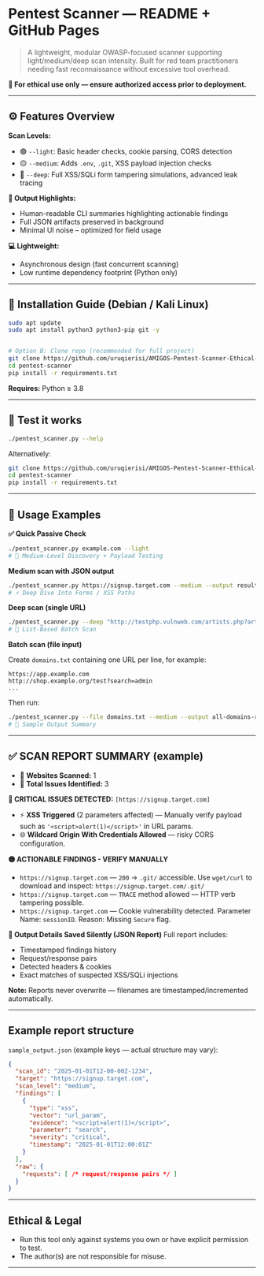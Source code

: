# Pentest Scanner — README + GitHub Pages

> A lightweight, modular OWASP-focused scanner supporting light/medium/deep scan intensity. Built for red team practitioners needing fast reconnaissance without excessive tool overhead.

**🔐 For ethical use only — ensure authorized access prior to deployment.**

---

## ⚙️ Features Overview

**Scan Levels:**

* 🟢 `--light`: Basic header checks, cookie parsing, CORS detection
* 🟡 `--medium`: Adds `.env`, `.git`, XSS payload injection checks
* 🔴 `--deep`: Full XSS/SQLi form tampering simulations, advanced leak tracing

**🧾 Output Highlights:**

* Human-readable CLI summaries highlighting actionable findings
* Full JSON artifacts preserved in background
* Minimal UI noise – optimized for field usage

**💻 Lightweight:**

* Asynchronous design (fast concurrent scanning)
* Low runtime dependency footprint (Python only)

---

## 🧰 Installation Guide (Debian / Kali Linux)

```bash
sudo apt update
sudo apt install python3 python3-pip git -y


# Option B: Clone repo (recommended for full project)
git clone https://github.com/uruqierisi/AMIGOS-Pentest-Scanner-Ethical-Reconnaissance-Framework.git
cd pentest-scanner
pip install -r requirements.txt
```

**Requires:** Python ≥ 3.8

---

## 🚀 Test it works

```bash
./pentest_scanner.py --help
```

Alternatively:

```bash
git clone https://github.com/uruqierisi/AMIGOS-Pentest-Scanner-Ethical-Reconnaissance-Framework.git
cd pentest-scanner
pip install -r requirements.txt
```

---

## 🚀 Usage Examples

**✅ Quick Passive Check**

```bash
./pentest_scanner.py example.com --light
# 🔄 Medium-Level Discovery + Payload Testing
```

**Medium scan with JSON output**

```bash
./pentest_scanner.py https://signup.target.com --medium --output results/scans/target_signup.json
# ⚡ Deep Dive Into Forms / XSS Paths
```

**Deep scan (single URL)**

```bash
./pentest_scanner.py --deep "http://testphp.vulnweb.com/artists.php?artist=1"
# 📂 List-Based Batch Scan
```

**Batch scan (file input)**

Create `domains.txt` containing one URL per line, for example:

```
https://app.example.com
http://shop.example.org/test?search=admin
...
```

Then run:

```bash
./pentest_scanner.py --file domains.txt --medium --output all-domains-report.json
# 🧪 Sample Output Summary
```

---

## ✅ SCAN REPORT SUMMARY (example)

* 🎯 **Websites Scanned:** 1
* 🔎 **Total Issues Identified:** 3

**🔐 CRITICAL ISSUES DETECTED:** `[https://signup.target.com]`

* ⚡️ **XSS Triggered** (2 parameters affected) — Manually verify payload such as `'<script>alert(1)</script>'` in URL params.
* 🌐 **Wildcard Origin With Credentials Allowed** — risky CORS configuration.

**🟡 ACTIONABLE FINDINGS - VERIFY MANUALLY**

* `https://signup.target.com` — `200` → `.git/` accessible. Use `wget/curl` to download and inspect: `https://signup.target.com/.git/`
* `https://signup.target.com` — `TRACE` method allowed — HTTP verb tampering possible.
* `https://signup.target.com` — Cookie vulnerability detected. Parameter Name: `sessionID`. Reason: Missing `Secure` flag.

**🧾 Output Details Saved Silently (JSON Report)**
Full report includes:

* Timestamped findings history
* Request/response pairs
* Detected headers & cookies
* Exact matches of suspected XSS/SQLi injections

**Note:** Reports never overwrite — filenames are timestamped/incremented automatically.

---

## Example report structure

`sample_output.json` (example keys — actual structure may vary):

```json
{
  "scan_id": "2025-01-01T12-00-00Z-1234",
  "target": "https://signup.target.com",
  "scan_level": "medium",
  "findings": [
    {
      "type": "xss",
      "vector": "url_param",
      "evidence": "<script>alert(1)</script>",
      "parameter": "search",
      "severity": "critical",
      "timestamp": "2025-01-01T12:00:01Z"
    }
  ],
  "raw": {
    "requests": [ /* request/response pairs */ ]
  }
}
```

---

## Ethical & Legal

* Run this tool only against systems you own or have explicit permission to test.
* The author(s) are not responsible for misuse.

---

